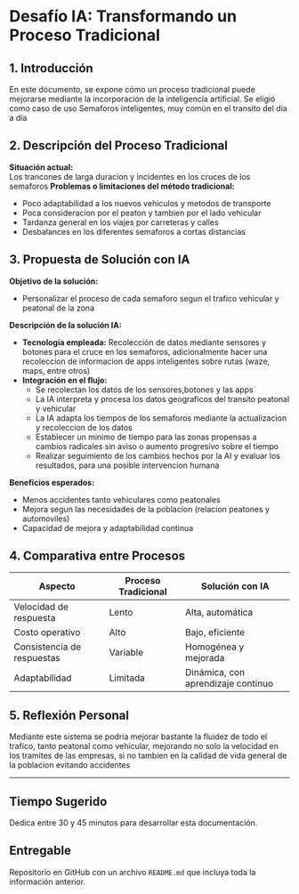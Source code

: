 # Desafío IA: Transformando un Proceso Tradicional

## 1. Introducción
En este documento, se expone cómo un proceso tradicional puede mejorarse mediante la incorporación de la inteligencia artificial. Se eligió como caso de uso Semaforos inteligentes, muy común en el transito del dia a dia

## 2. Descripción del Proceso Tradicional
**Situación actual:**  
Los trancones de larga duracion y incidentes en los cruces de los semaforos
**Problemas o limitaciones del método tradicional:**  
- Poco adaptabilidad a los nuevos vehiculos y metodos de transporte  
- Poca consideracion por el peaton y tambien por el lado vehicular
- Tardanza general en los viajes por carreteras y calles
- Desbalances en los diferentes semaforos a cortas distancias

## 3. Propuesta de Solución con IA
**Objetivo de la solución:**  
- Personalizar el proceso de cada semaforo segun el trafico vehicular y peatonal de la zona

**Descripción de la solución IA:**  
- **Tecnología empleada:** Recolección de datos mediante sensores y botones para el cruce en los semaforos, adicionalmente hacer una recoleccion de informacion de apps inteligentes sobre rutas (waze, maps, entre otros)
- **Integración en el flujo:**
  - Se recolectan los datos de los sensores,botones y las apps
  - La IA interpreta y procesa los datos geograficos del transito peatonal y vehicular
  - La IA adapta los tiempos de los semaforos mediante la actualizacion y recoleccion de los datos
  - Establecer un minimo de tiempo para las zonas propensas a cambios radicales sin aviso o aumento progresivo sobre el tiempo
  - Realizar seguimiento de los cambios hechos por la AI y evaluar los resultados, para una posible intervencion humana

**Beneficios esperados:**  
- Menos accidentes tanto vehiculares como peatonales 
- Mejora segun las necesidades de la poblacion (relacion peatones y automoviles)  
- Capacidad de mejora y adaptabilidad continua

## 4. Comparativa entre Procesos

| Aspecto                    | Proceso Tradicional              | Solución con IA                         |
|----------------------------|----------------------------------|-----------------------------------------|
| Velocidad de respuesta     | Lento                            | Alta, automática                        |
| Costo operativo            | Alto                             | Bajo, eficiente                         |
| Consistencia de respuestas | Variable                         | Homogénea y mejorada                   |
| Adaptabilidad              | Limitada                         | Dinámica, con aprendizaje continuo     |

## 5. Reflexión Personal

Mediante este sistema se podria mejorar bastante la fluidez de todo el trafico, tanto peatonal como vehicular, mejorando no solo la velocidad en los tramites de las empresas, si no tambien en la calidad de vida general de la poblacion evitando accidentes

---

## Tiempo Sugerido

Dedica entre 30 y 45 minutos para desarrollar esta documentación.

## Entregable

Repositorio en GitHub con un archivo `README.md` que incluya toda la información anterior.
